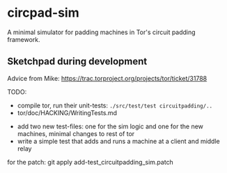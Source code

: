 # circpad-sim
A minimal simulator for padding machines in Tor's circuit padding framework.

## Sketchpad during development
Advice from Mike: https://trac.torproject.org/projects/tor/ticket/31788 

TODO:
+ compile tor, run their unit-tests: `./src/test/test circuitpadding/..`
+ tor/doc/HACKING/WritingTests.md
- add two new test-files: one for the sim logic and one for the new machines, minimal changes to rest of tor
- write a simple test that adds and runs a machine at a client and middle relay

for the patch: git apply add-test_circuitpadding_sim.patch

